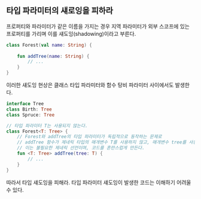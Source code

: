 ## 타입 파라미터의 섀로잉을 피하라
프로퍼티와 파라미터가 같은 이름을 가지는 경우 지역 파라미터가 외부 스코프에 있는 프로퍼티를 가리며 이를 섀도잉(shadowing)이라고 부른다.

```kotlin
class Forest(val name: String) {
   
    fun addTree(name: String) { 
        // ...
    }
}
```

이러한 섀도잉 현상은 클래스 타입 파라미터와 함수 탕비 파라미터 사이에서도 발생한다.

```kotlin
interface Tree
class Birth: Tree
class Spruce: Tree

// 타입 파라미터 T는 사용되지 않는다.
class Forest<T: Tree> {
    // Forest와 addTree의 타입 파라미터가 독립적으로 동작하는 문제로
    // addTree 함수가 제네릭 타입의 매개변수 T를 사용하지 않고, 매개변수 tree를 사용한다.
    // 이는 불필요한 제네릭 선언이며, 코드를 혼란스럽게 만든다.
    fun <T: Tree> addTree(tree: T) {
	    // ...
    }
}
```

따라서 타입 섀도잉을 피해라. 타입 파라미터 섀도잉이 발생한 코드는 이해하기 어려울 수 있다.

